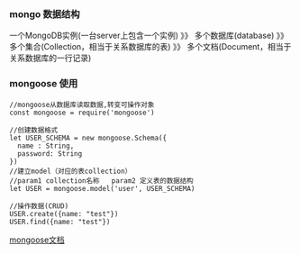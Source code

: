### mongo 数据结构
一个MongoDB实例(一台server上包含一个实例) 》》 多个数据库(database) 》》 多个集合(Collection，相当于关系数据库的表) 》》 多个文档(Document，相当于关系数据库的一行记录)

### mongoose 使用
```
//mongoose从数据库读取数据,转变可操作对象
const mongoose = require('mongoose')

//创建数据格式
let USER_SCHEMA = new mongoose.Schema({
  name : String,
  password: String
})
//建立model（对应的表collection）
//param1 collection名称   param2 定义表的数据结构
let USER = mongoose.model('user', USER_SCHEMA)

//操作数据(CRUD) 
USER.create({name: "test"})
USER.find({name: "test"})
```

[mongoose文档](https://mongoosedoc.top/docs/guide.html)